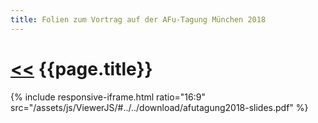 ```yaml
---
title: Folien zum Vortrag auf der AFu-Tagung München 2018
---
```


# [\<<](.) {{page.title}}

{% include responsive-iframe.html ratio="16:9" src="/assets/js/ViewerJS/#../../download/afutagung2018-slides.pdf" %}

